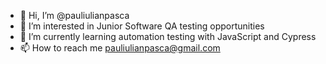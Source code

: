 - 👋 Hi, I’m @pauliulianpasca
- 👀 I’m interested in Junior Software QA testing opportunities 
- 🌱 I’m currently learning automation testing with JavaScript and Cypress 
- 📫 How to reach me pauliulianpasca@gmail.com
  

<!---
pauliulianpasca/pauliulianpasca is a ✨ special ✨ repository because its `README.md` (this file) appears on your GitHub profile.
You can click the Preview link to take a look at your changes.
--->
